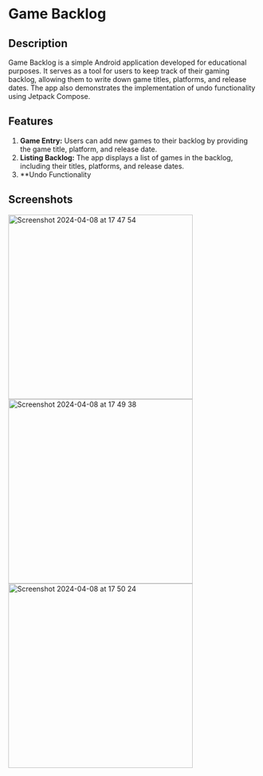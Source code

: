 # Game Backlog

## Description
Game Backlog is a simple Android application developed for educational purposes. It serves as a tool for users to keep track of their gaming backlog, allowing them to write down game titles, platforms, and release dates. The app also demonstrates the implementation of undo functionality using Jetpack Compose.

## Features
1. **Game Entry:** Users can add new games to their backlog by providing the game title, platform, and release date.
2. **Listing Backlog:** The app displays a list of games in the backlog, including their titles, platforms, and release dates.
3. **Undo Functionality

## Screenshots
<img width="370" alt="Screenshot 2024-04-08 at 17 47 54" src="https://github.com/vladdikhtia/GameBacklog-Android/assets/103335282/b4815f78-ba4a-46c9-b59d-a7da98d797b3">
<img width="370" alt="Screenshot 2024-04-08 at 17 49 38" src="https://github.com/vladdikhtia/GameBacklog-Android/assets/103335282/5cab9f38-9d0d-4b06-993a-629abc9c9c06">
<img width="370" alt="Screenshot 2024-04-08 at 17 50 24" src="https://github.com/vladdikhtia/GameBacklog-Android/assets/103335282/65e51375-0244-4243-bfd4-e612498bb1a1">
